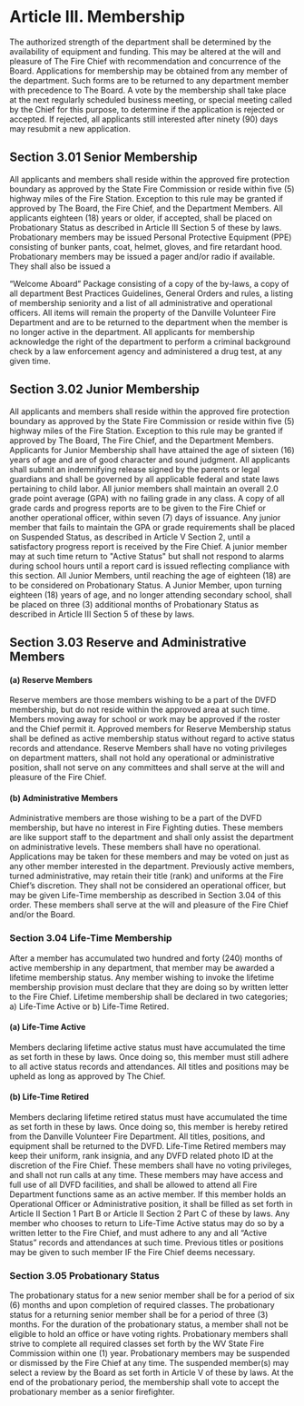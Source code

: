 # Article III. Membership
The authorized strength of the department shall be determined by the availability of
equipment and funding. This may be altered at the will and pleasure of The Fire Chief with
recommendation and concurrence of the Board.
Applications for membership may be obtained from any member of the department. Such
forms are to be returned to any department member with precedence to The Board. A
vote by the membership shall take place at the next regularly scheduled business
meeting, or special meeting called by the Chief for this purpose, to determine if the
application is rejected or accepted. If rejected, all applicants still interested after ninety
(90) days may resubmit a new application.

## Section 3.01 Senior Membership
All applicants and members shall reside within the approved fire protection boundary as
approved by the State Fire Commission or reside within five (5) highway miles of the Fire
Station. Exception to this rule may be granted if approved by The Board, the Fire Chief,
and the Department Members. All applicants eighteen (18) years or older, if accepted,
shall be placed on Probationary Status as described in Article III Section 5 of these by
laws. Probationary members may be issued Personal Protective Equipment (PPE)
consisting of bunker pants, coat, helmet, gloves, and fire retardant hood. Probationary
members may be issued a pager and/or radio if available. They shall also be issued a

“Welcome Aboard” Package consisting of a copy of the by-laws, a copy of all department
Best Practices Guidelines, General Orders and rules, a listing of membership seniority
and a list of all administrative and operational officers. All items will remain the property
of the Danville Volunteer Fire Department and are to be returned to the department when
the member is no longer active in the department. All applicants for membership
acknowledge the right of the department to perform a criminal background check by a law
enforcement agency and administered a drug test, at any given time.

## Section 3.02 Junior Membership
All applicants and members shall reside within the approved fire protection boundary as
approved by the State Fire Commission or reside within five (5) highway miles of the Fire
Station. Exception to this rule may be granted if approved by The Board, The Fire Chief,
and the Department Members. Applicants for Junior Membership shall have attained the
age of sixteen (16) years of age and are of good character and sound judgment. All
applicants shall submit an indemnifying release signed by the parents or legal guardians
and shall be governed by all applicable federal and state laws pertaining to child labor.
All junior members shall maintain an overall 2.0 grade point average (GPA) with no failing
grade in any class. A copy of all grade cards and progress reports are to be given to the
Fire Chief or another operational officer, within seven (7) days of issuance. Any junior
member that fails to maintain the GPA or grade requirements shall be placed on
Suspended Status, as described in Article V Section 2, until a satisfactory progress report
is received by the Fire Chief. A junior member may at such time return to "Active Status"
but shall not respond to alarms during school hours until a report card is issued reflecting
compliance with this section.
All Junior Members, until reaching the age of eighteen (18) are to be considered on
Probationary Status. A Junior Member, upon turning eighteen (18) years of age, and no
longer attending secondary school, shall be placed on three (3) additional months of
Probationary Status as described in Article III Section 5 of these by laws.

## Section 3.03 Reserve and Administrative Members

#### (a) Reserve Members
Reserve members are those members wishing to be a part of the DVFD
membership, but do not reside within the approved area at such time. Members
moving away for school or work may be approved if the roster and the Chief permit
it. Approved members for Reserve Membership status shall be defined as active
membership status without regard to active status records and attendance.
Reserve Members shall have no voting privileges on department matters, shall not
hold any operational or administrative position, shall not serve on any committees
and shall serve at the will and pleasure of the Fire Chief.

#### (b) Administrative Members
Administrative members are those wishing to be a part of the DVFD membership,
but have no interest in Fire Fighting duties. These members are like support staff
to the department and shall only assist the department on administrative levels.
These members shall have no operational. Applications may be taken for these
members and may be voted on just as any other member interested in the
department. Previously active members, turned administrative, may retain their title
(rank) and uniforms at the Fire Chief’s discretion. They shall not be considered an
operational officer, but may be given Life-Time membership as described in
Section 3.04 of this order. These members shall serve at the will and pleasure of
the Fire Chief and/or the Board.

### Section 3.04 Life-Time Membership
After a member has accumulated two hundred and forty (240) months of active
membership in any department, that member may be awarded a lifetime membership
status. Any member wishing to invoke the lifetime membership provision must declare
that they are doing so by written letter to the Fire Chief. Lifetime membership shall be
declared in two categories; a) Life-Time Active or b) Life-Time Retired.

#### (a) Life-Time Active
Members declaring lifetime active status must have accumulated the time as set
forth in these by laws. Once doing so, this member must still adhere to all active
status records and attendances. All titles and positions may be upheld as long as
approved by The Chief.

#### (b) Life-Time Retired
Members declaring lifetime retired status must have accumulated the time as set
forth in these by laws. Once doing so, this member is hereby retired from the
Danville Volunteer Fire Department. All titles, positions, and equipment shall be
returned to the DVFD. Life-Time Retired members may keep their uniform, rank
insignia, and any DVFD related photo ID at the discretion of the Fire Chief. These
members shall have no voting privileges, and shall not run calls at any time. These
members may have access and full use of all DVFD facilities, and shall be allowed
to attend all Fire Department functions same as an active member. If this member
holds an Operational Officer or Administrative position, it shall be filled as set forth
in Article II Section 1 Part B or Article II Section 2 Part C of these by laws. Any
member who chooses to return to Life-Time Active status may do so by a written
letter to the Fire Chief, and must adhere to any and all “Active Status” records and
attendances at such time. Previous titles or positions may be given to such member
IF the Fire Chief deems necessary.

### Section 3.05 Probationary Status
The probationary status for a new senior member shall be for a period of six (6) months
and upon completion of required classes. The probationary status for a returning senior
member shall be for a period of three (3) months. For the duration of the probationary
status, a member shall not be eligible to hold an office or have voting rights. Probationary
members shall strive to complete all required classes set forth by the WV State Fire
Commission within one (1) year. Probationary members may be suspended or dismissed
by the Fire Chief at any time. The suspended member(s) may select a review by the Board
as set forth in Article V of these by laws. At the end of the probationary period, the
membership shall vote to accept the probationary member as a senior firefighter.
